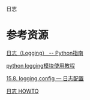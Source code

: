 日志

# 参考资源

[日志（Logging） -- Python指南](http://pythonguidecn.readthedocs.io/zh/latest/writing/logging.html)

[python logging模块使用教程](http://www.jianshu.com/p/feb86c06c4f4)

[15.8. logging.config — 日志配置](http://python.usyiyi.cn/python_278/library/logging.config.html#module-logging.config)

[日志 HOWTO](http://python.usyiyi.cn/python_278/howto/logging.html)

